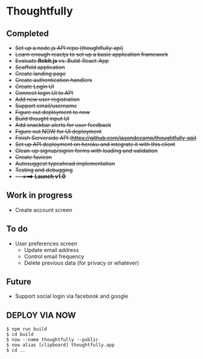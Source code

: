 # Thoughtfully

## Completed
- ~~Set up a node.js API repo (thoughtfully-api)~~
- ~~Learn enough reactjs to set up a basic application framework~~
- ~~Evaluate **Rekit.js** vs. Build-React-App~~
- ~~Scaffold application~~
- ~~Create landing page~~
- ~~Create authentication handlers~~
- ~~Create Login UI~~
- ~~Connect login UI to API~~
- ~~Add new user registration~~
- ~~Support email/username~~
- ~~Figure out deployment to now~~
- ~~Build thought input UI~~
- ~~Add snackbar alerts for user feedback~~
- ~~Figure out NOW for UI deployment~~
- ~~Finish Serverside API (https://github.com/jasondecamp/thoughtfully-api)~~
- ~~Set up API deployment on heroku and integrate it with this client~~
- ~~Clean-up signup/signin forms with loading and validation~~
- ~~Create favicon~~
- ~~Autosuggest typeahead implementation~~
- ~~Testing and debugging~~
- ~~**---===> Launch v1.0**~~

## Work in progress
- Create account screen

## To do
- User preferences screen
  - Update email address
  - Control email frequency
  - Delete previous data (for privacy or whatever)


## Future
- Support social login via facebook and google
  
  
## DEPLOY VIA NOW
```
$ npm run build
$ cd build
$ now --name thoughtfully --public
$ now alias [clipboard] thoughtfully.app
$ cd ..
```
